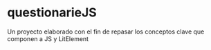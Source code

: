 # questionarieJS
Un proyecto elaborado con el fin de repasar los conceptos clave que componen a JS y LitElement
